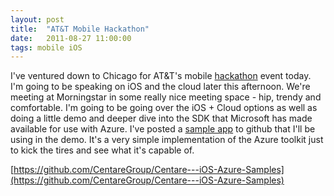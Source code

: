 ```yaml
---
layout: post
title:  "AT&T Mobile Hackathon"
date:   2011-08-27 11:00:00
tags: mobile iOS
---
```


I've ventured down to Chicago for AT&T's mobile [hackathon](http://www.eventbrite.com/event/1896200587) event today.  I'm going to be speaking on iOS and the cloud later this afternoon.  We're meeting at Morningstar in some really nice meeting space - hip, trendy and comfortable.  I'm going to be going over the iOS + Cloud options as well as doing a little demo and deeper dive into the SDK that Microsoft has made available for use with Azure.  I've posted a [sample app](https://github.com/CentareGroup/Centare---iOS-Azure-Samples) to github that I'll be using in the demo.  It's a very simple implementation of the Azure toolkit just to kick the tires and see what it's capable of.

[https://github.com/CentareGroup/Centare---iOS-Azure-Samples](https://github.com/CentareGroup/Centare---iOS-Azure-Samples)